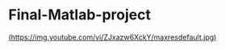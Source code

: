 # Final-Matlab-project
[(https://img.youtube.com/vi/ZJxazw6XckY/maxresdefault.jpg)](https://youtu.be/ZJxazw6XckY)
